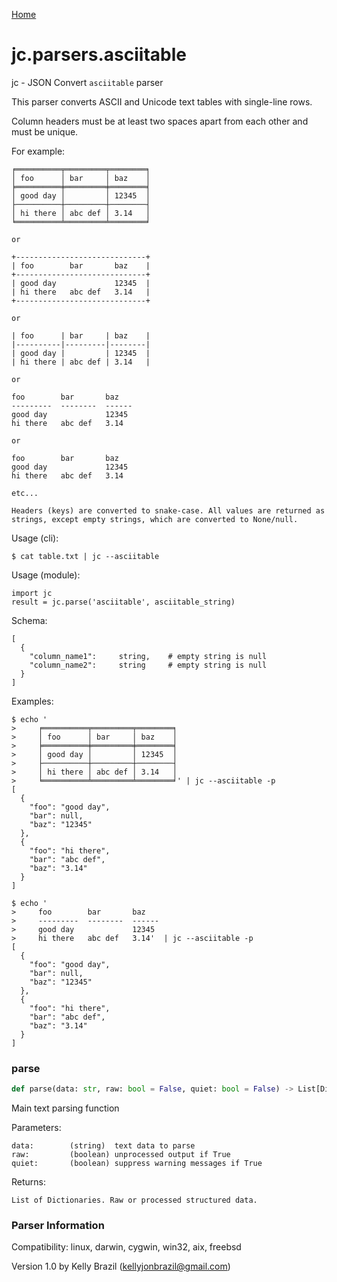 [Home](https://kellyjonbrazil.github.io/jc/)
<a id="jc.parsers.asciitable"></a>

# jc.parsers.asciitable

jc - JSON Convert `asciitable` parser

This parser converts ASCII and Unicode text tables with single-line rows.

Column headers must be at least two spaces apart from each other and must
be unique.

For example:

    ╒══════════╤═════════╤════════╕
    │ foo      │ bar     │ baz    │
    ╞══════════╪═════════╪════════╡
    │ good day │         │ 12345  │
    ├──────────┼─────────┼────────┤
    │ hi there │ abc def │ 3.14   │
    ╘══════════╧═════════╧════════╛

    or

    +-----------------------------+
    | foo        bar       baz    |
    +-----------------------------+
    | good day             12345  |
    | hi there   abc def   3.14   |
    +-----------------------------+

    or

    | foo      | bar     | baz    |
    |----------|---------|--------|
    | good day |         | 12345  |
    | hi there | abc def | 3.14   |

    or

    foo        bar       baz
    ---------  --------  ------
    good day             12345
    hi there   abc def   3.14

    or

    foo        bar       baz
    good day             12345
    hi there   abc def   3.14

    etc...

    Headers (keys) are converted to snake-case. All values are returned as
    strings, except empty strings, which are converted to None/null.

Usage (cli):

    $ cat table.txt | jc --asciitable

Usage (module):

    import jc
    result = jc.parse('asciitable', asciitable_string)

Schema:

    [
      {
        "column_name1":     string,    # empty string is null
        "column_name2":     string     # empty string is null
      }
    ]

Examples:

    $ echo '
    >     ╒══════════╤═════════╤════════╕
    >     │ foo      │ bar     │ baz    │
    >     ╞══════════╪═════════╪════════╡
    >     │ good day │         │ 12345  │
    >     ├──────────┼─────────┼────────┤
    >     │ hi there │ abc def │ 3.14   │
    >     ╘══════════╧═════════╧════════╛' | jc --asciitable -p
    [
      {
        "foo": "good day",
        "bar": null,
        "baz": "12345"
      },
      {
        "foo": "hi there",
        "bar": "abc def",
        "baz": "3.14"
      }
    ]

    $ echo '
    >     foo        bar       baz
    >     ---------  --------  ------
    >     good day             12345
    >     hi there   abc def   3.14'  | jc --asciitable -p
    [
      {
        "foo": "good day",
        "bar": null,
        "baz": "12345"
      },
      {
        "foo": "hi there",
        "bar": "abc def",
        "baz": "3.14"
      }
    ]

<a id="jc.parsers.asciitable.parse"></a>

### parse

```python
def parse(data: str, raw: bool = False, quiet: bool = False) -> List[Dict]
```

Main text parsing function

Parameters:

    data:        (string)  text data to parse
    raw:         (boolean) unprocessed output if True
    quiet:       (boolean) suppress warning messages if True

Returns:

    List of Dictionaries. Raw or processed structured data.

### Parser Information
Compatibility:  linux, darwin, cygwin, win32, aix, freebsd

Version 1.0 by Kelly Brazil (kellyjonbrazil@gmail.com)

